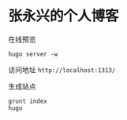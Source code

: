 # 张永兴的个人博客

在线预览

```
hugo server -w
```
访问地址 `http://localhost:1313/`

生成站点

```
grunt index
hugo
```
